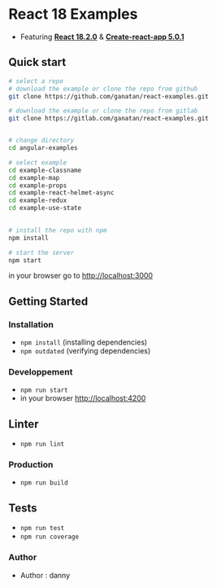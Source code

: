 # React 18 Examples

* Featuring [**React 18.2.0**](https://github.com/facebook/react/releases) & [**Create-react-app 5.0.1**](https://github.com/facebook/create-react-app/releases)


## Quick start

```bash
# select a repo
# download the example or clone the repo from github
git clone https://github.com/ganatan/react-examples.git

# download the example or clone the repo from gitlab
git clone https://gitlab.com/ganatan/react-examples.git


# change directory
cd angular-examples

# select example
cd example-classname
cd example-map
cd example-props
cd example-react-helmet-async
cd example-redux
cd example-use-state
  

# install the repo with npm
npm install

# start the server
npm start

```
in your browser go to [http://localhost:3000](http://localhost:3000) 

## Getting Started

### Installation
* `npm install` (installing dependencies)
* `npm outdated` (verifying dependencies)

### Developpement
* `npm run start`
* in your browser [http://localhost:4200](http://localhost:4200) 

## Linter
* `npm run lint`

### Production 
* `npm run build`

## Tests
* `npm run test`
* `npm run coverage`

### Author
* Author  : danny